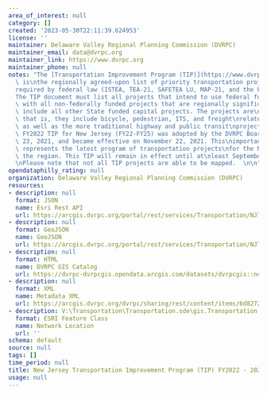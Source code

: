 ```yaml
---
area_of_interest: null
category: []
created: '2023-05-30T22:11:39.624953'
license: ''
maintainer: Delaware Valley Regional Planning Commission (DVRPC)
maintainer_email: data@dvrpc.org
maintainer_link: https://www.dvrpc.org
maintainer_phone: null
notes: "The [Transportation Improvement Program (TIP)](https://www.dvrpc.org/tip/)\
  \ is\nthe regionally agreed-upon list of priority transportation projects, as\n\
  required by federal law (ISTEA, TEA-21, SAFETEA LU, MAP-21, and the FAST Act).\n\
  The TIP document must list all projects that intend to use federal funds,\nalong\
  \ with all non-federally funded projects that are regionally significant.\nWe also\
  \ include all other State funded capital projects. The projects are\nmulti-modal;\
  \ that is, they include bicycle, pedestrian, ITS, and freight\nrelated projects,\
  \ as well as the more traditional highway and public transit\nprojects.\n\nThe DVRPC\
  \ FY2022 TIP for New Jersey (FY22-FY25) was adopted by the DVRPC Board\non September\
  \ 23, 2021, and became effective on November 22, 2021. This\nimportant document\
  \ represents the latest program of transportation projects\nfor the NJ portion of\
  \ the region. This TIP will remain in effect until at\nleast September 30, 2024.\n\
  \nPlease note that not all TIP projects are able to be mapped.  \n\n"
opendataphilly_rating: null
organization: Delaware Valley Regional Planning Commission (DVRPC)
resources:
- description: null
  format: JSON
  name: Esri Rest API
  url: https://arcgis.dvrpc.org/portal/rest/services/Transportation/NJTIP_FY2022_2025_Point/FeatureServer/0
- description: null
  format: GeoJSON
  name: GeoJSON
  url: https://arcgis.dvrpc.org/portal/rest/services/Transportation/NJTIP_FY2022_2025_Point/FeatureServer/0/query?where=1=1&outsr=4326&outfields=*&f=geojson
- description: null
  format: HTML
  name: DVRPC GIS Catalog
  url: https://dvrpc-dvrpcgis.opendata.arcgis.com/datasets/dvrpcgis::new-jersey-transportation-improvement-program-tip-fy2022-2025-point
- description: null
  format: XML
  name: Metadata XML
  url: https://arcgis.dvrpc.org/dvrpc/sharing/rest/content/items/6d8272bafb8047118d16190fe9b7f363/info/metadata/metadata.xml?format=default
- description: V:\Transportation\Transportation.sde\gis.Transportation.NJTIP_FY2022_2025_Point
  format: ESRI Feature Class
  name: Network Location
  url: ''
schema: default
source: null
tags: []
time_period: null
title: New Jersey Transportation Improvement Program (TIP) FY2022 - 2025 (point)
usage: null
---
```


